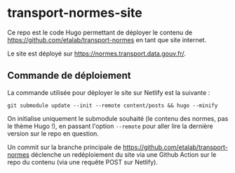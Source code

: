 # transport-normes-site
Ce repo est le code Hugo permettant de déployer le contenu de https://github.com/etalab/transport-normes en tant que site internet.

Le site est déployé sur https://normes.transport.data.gouv.fr/.

## Commande de déploiement

La commande utilisée pour déployer le site sur Netlify est la suivante :

`git submodule update --init --remote content/posts && hugo --minify`

On initialise uniquement le submodule souhaité (le contenu des normes, pas le thème Hugo !), en passant l'option `--remote` pour aller lire la dernière version sur le repo en question.

Un commit sur la branche principale de https://github.com/etalab/transport-normes déclenche un redéploiement du site via une Github Action sur le repo du contenu  (via une requête POST sur Netlify).
